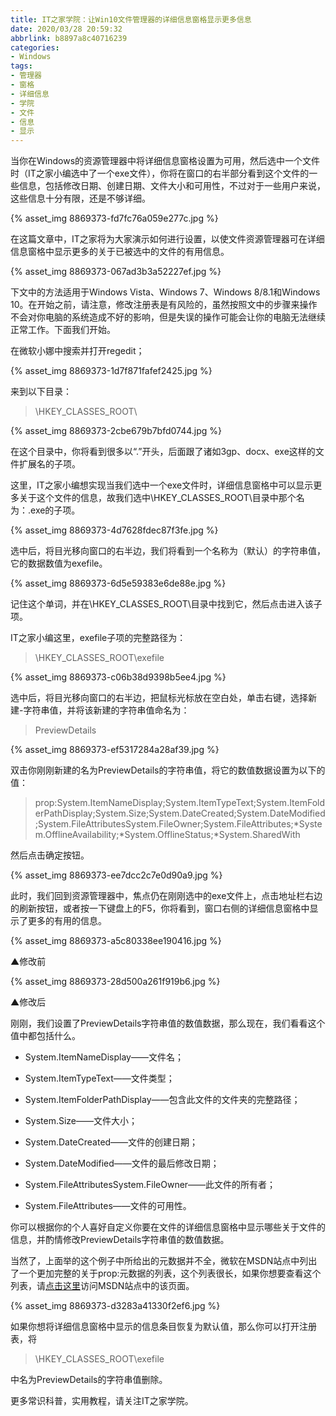 ```yaml
---
title: IT之家学院：让Win10文件管理器的详细信息窗格显示更多信息
date: 2020/03/28 20:59:32
abbrlink: b8897a8c40716239
categories:
- Windows
tags:
- 管理器
- 窗格
- 详细信息
- 学院
- 文件
- 信息
- 显示
---
```

当你在Windows的资源管理器中将详细信息窗格设置为可用，然后选中一个文件时（IT之家小编选中了一个exe文件），你将在窗口的右半部分看到这个文件的一些信息，包括修改日期、创建日期、文件大小和可用性，不过对于一些用户来说，这些信息十分有限，还是不够详细。

{% asset_img 8869373-fd7fc76a059e277c.jpg %}

在这篇文章中，IT之家将为大家演示如何进行设置，以使文件资源管理器可在详细信息窗格中显示更多的关于已被选中的文件的有用信息。

{% asset_img 8869373-067ad3b3a52227ef.jpg %}

下文中的方法适用于Windows Vista、Windows 7、Windows 8/8.1和Windows 10。在开始之前，请注意，修改注册表是有风险的，虽然按照文中的步骤来操作不会对你电脑的系统造成不好的影响，但是失误的操作可能会让你的电脑无法继续正常工作。下面我们开始。

在微软小娜中搜索并打开regedit；

{% asset_img 8869373-1d7f871fafef2425.jpg %}

来到以下目录：

> \HKEY_CLASSES_ROOT\

{% asset_img 8869373-2cbe679b7bfd0744.jpg %}

在这个目录中，你将看到很多以“.”开头，后面跟了诸如3gp、docx、exe这样的文件扩展名的子项。

这里，IT之家小编想实现当我们选中一个exe文件时，详细信息窗格中可以显示更多关于这个文件的信息，故我们选中\HKEY_CLASSES_ROOT\目录中那个名为：.exe的子项。

{% asset_img 8869373-4d7628fdec87f3fe.jpg %}

选中后，将目光移向窗口的右半边，我们将看到一个名称为（默认）的字符串值，它的数据数值为exefile。

{% asset_img 8869373-6d5e59383e6de88e.jpg %}

记住这个单词，并在\HKEY_CLASSES_ROOT\目录中找到它，然后点击进入该子项。

IT之家小编这里，exefile子项的完整路径为：

> \HKEY_CLASSES_ROOT\exefile

{% asset_img 8869373-c06b38d9398b5ee4.jpg %}

选中后，将目光移向窗口的右半边，把鼠标光标放在空白处，单击右键，选择新建-字符串值，并将该新建的字符串值命名为：

> PreviewDetails

{% asset_img 8869373-ef5317284a28af39.jpg %}

双击你刚刚新建的名为PreviewDetails的字符串值，将它的数值数据设置为以下的值：

> prop:System.ItemNameDisplay;System.ItemTypeText;System.ItemFolderPathDisplay;System.Size;System.DateCreated;System.DateModified;System.FileAttributesSystem.FileOwner;System.FileAttributes;*System.OfflineAvailability;*System.OfflineStatus;*System.SharedWith

然后点击确定按钮。

{% asset_img 8869373-ee7dcc2c7e0d90a9.jpg %}

此时，我们回到资源管理器中，焦点仍在刚刚选中的exe文件上，点击地址栏右边的刷新按钮，或者按一下键盘上的F5，你将看到，窗口右侧的详细信息窗格中显示了更多的有用的信息。

{% asset_img 8869373-a5c80338ee190416.jpg %}

▲修改前

{% asset_img 8869373-28d500a261f919b6.jpg %}

▲修改后

刚刚，我们设置了PreviewDetails字符串值的数值数据，那么现在，我们看看这个值中都包括什么。

*   System.ItemNameDisplay——文件名；

*   System.ItemTypeText——文件类型；

*   System.ItemFolderPathDisplay——包含此文件的文件夹的完整路径；

*   System.Size——文件大小；

*   System.DateCreated——文件的创建日期；

*   System.DateModified——文件的最后修改日期；

*   System.FileAttributesSystem.FileOwner——此文件的所有者；

*   System.FileAttributes——文件的可用性。

你可以根据你的个人喜好自定义你要在文件的详细信息窗格中显示哪些关于文件的信息，并酌情修改PreviewDetails字符串值的数值数据。

当然了，上面举的这个例子中所给出的元数据并不全，微软在MSDN站点中列出了一个更加完整的关于prop:元数据的列表，这个列表很长，如果你想要查看这个列表，请[点击这里](https://msdn.microsoft.com/en-us/library/ff521735%28v=VS.85%29.aspx?f=255&MSPPError=-2147217396)访问MSDN站点中的该页面。

{% asset_img 8869373-d3283a41330f2ef6.jpg %}

如果你想将详细信息窗格中显示的信息条目恢复为默认值，那么你可以打开注册表，将

> \HKEY_CLASSES_ROOT\exefile

中名为PreviewDetails的字符串值删除。

更多常识科普，实用教程，请关注IT之家学院。
